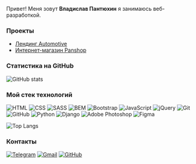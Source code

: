 Привет! Меня зовут **Владислав Пантюхин** я занимаюсь веб-разработкой.

### Проекты

- [Лендинг Automotive](https://github.com/vladpantyukhin/landing_automotive)
- [Интернет-магазин Panshop](https://github.com/vladpantyukhin/panshop)

### Статистика на GitHub

![GitHub stats](https://github-readme-stats.vercel.app/api?username=vladpantyukhin&show_icons=true&hide=prs,issues,contribs&theme=dark)

### Мой стек технологий

![HTML](https://img.shields.io/badge/-HTML-333?style=for-the-badge&logo=html5)
![CSS](https://img.shields.io/badge/-CSS-333?style=for-the-badge&logo=css3&logoColor=blue)
![SASS](https://img.shields.io/badge/-SASS-333?style=for-the-badge&logo=sass)
![BEM](https://img.shields.io/badge/-BEM-333?style=for-the-badge&logo=bem&logoColor=white)
![Bootstrap](https://img.shields.io/badge/-Bootstrap-333?style=for-the-badge&logo=Bootstrap)
![JavaScript](https://img.shields.io/badge/-JavaScript-333?style=for-the-badge&logo=javascript)
![jQuery](https://img.shields.io/badge/-jQuery-333?style=for-the-badge&logo=jQuery&logoColor=blue)
![Git](https://img.shields.io/badge/-Git-333?style=for-the-badge&logo=Git)
![GitHub](https://img.shields.io/badge/-GitHub-333?style=for-the-badge&logo=GitHub)
![Python](https://img.shields.io/badge/-Python-333?style=for-the-badge&logo=Python&logoColor=yellow)
![Django](https://img.shields.io/badge/-Django-333?style=for-the-badge&logo=Django&logoColor=green)
![Adobe Photoshop](https://img.shields.io/badge/-adobe_photoshop-333?style=for-the-badge&logo=adobe&logoColor=blue)
![Figma](https://img.shields.io/badge/-Figma-333?style=for-the-badge&logo=figma)

![Top Langs](https://github-readme-stats.vercel.app/api/top-langs/?username=vladpantyukhin&layout=compact&theme=dark)

### Контакты

[![Telegram](https://img.shields.io/badge/-Telegram-333?style=for-the-badge&logo=telegram&logoColor=27A0D9)](https://t.me/vlad_pantyukhin)
[![Gmail](https://img.shields.io/badge/-Gmail-333?style=for-the-badge&logo=gmail&logoColor=red)](mailto:vlad.pantyhin10@gmail.com)
[![GitHub](https://img.shields.io/badge/-GitHub-333?style=for-the-badge&logo=GitHub&logoColor=fff)](https://github.com/vladpantyukhin)
